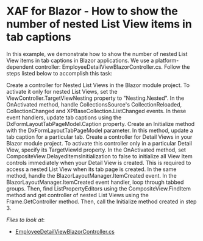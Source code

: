# XAF for Blazor - How to show the number of nested List View items in tab captions

In this example, we demonstrate how to show the number of nested List View items in tab captions in Blazor applications. We use a platform-dependent controller: EmployeeDetailViewBlazorController.cs. Follow the steps listed below to accomplish this task:

Create a controller for Nested List Views in the Blazor module project. To activate it only for nested List Views, set the ViewController.TargetViewNesting property to "Nesting.Nested".
In the OnActivated method, handle CollectionsSource's CollectionReloaded, CollectionChanged and XPBaseCollection.ListChanged events. In these event handlers, update tab captions using the DxFormLayoutTabPageModel.Caption property.
Create an Initialize method with the DxFormLayoutTabPageModel parameter. In this method, update a tab caption for a particular tab.
Create a controller for Detail Views in your Blazor module project.
To activate this controller only in a particular Detail View, specify its TargetViewId property.
In the OnActivated method, set CompositeView.DelayedItemsInitialization to false to initialize all View Item controls immediately when your Detail View is created. This is required to access a nested List View when its tab page is created.
In the same method, handle the BlazorLayoutManager.ItemCreated event.
In the BlazorLayoutManager.ItemCreated event handler, loop through tabbed groups. Then, find ListPropertyEditors using the CompositeView.FindItem method and get controller of nested List Views using the Frame.GetController method. Then, call the Initialize method created in step 3.

<!-- default file list -->
*Files to look at*:

* [EmployeeDetailViewBlazorController.cs](./DetailViewTabCount.Module.Blazor/Controllers/EmployeeDetailViewBlazorController.cs)
<!-- default file list end -->
